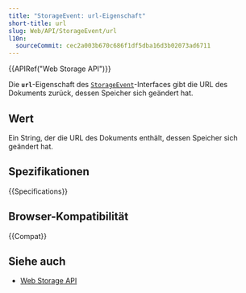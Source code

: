 ```yaml
---
title: "StorageEvent: url-Eigenschaft"
short-title: url
slug: Web/API/StorageEvent/url
l10n:
  sourceCommit: cec2a003b670c686f1df5dba16d3b02073ad6711
---
```


{{APIRef("Web Storage API")}}

Die **`url`**-Eigenschaft des [`StorageEvent`](/de/docs/Web/API/StorageEvent)-Interfaces gibt die URL des Dokuments zurück, dessen Speicher sich geändert hat.

## Wert

Ein String, der die URL des Dokuments enthält, dessen Speicher sich geändert hat.

## Spezifikationen

{{Specifications}}

## Browser-Kompatibilität

{{Compat}}

## Siehe auch

- [Web Storage API](/de/docs/Web/API/Web_Storage_API)
